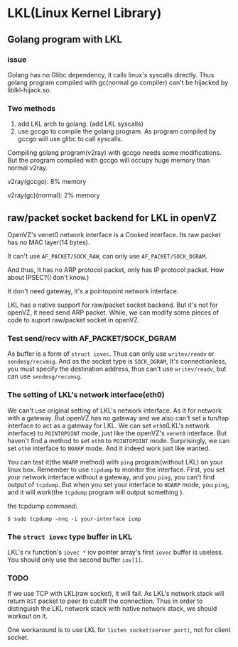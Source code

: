 # LKL(Linux Kernel Library)

## Golang program with LKL

### issue

Golang has no Glibc dependency, it calls linux's syscalls directly. Thus golang program compiled with gc(normal go compiler) can't be hijacked by liblkl-hijack.so.

### Two methods

1. add LKL arch to golang. (add LKL syscalls)
2. use gccgo to compile the golang program.  As program compiled by gccgo will use glibc to call syscalls.

Compiling golang program(v2ray) with gccgo needs some modifications. But the program compiled with gccgo will occupy huge memory than normal v2ray. 

v2ray(gccgo): 8% memory

v2ray(gc)(normal): 2% memory

## raw/packet socket backend for LKL in openVZ

OpenVZ's venet0 network interface is a Cooked interface. Its raw packet has no MAC layer(14 bytes).

It can't use  `AF_PACKET/SOCK_RAW`, can only use `AF_PACKET/SOCK_DGRAM`.

And thus, It has no ARP protocol packet, only has IP protocol packet. How about IPSEC?(I don't know.)

It don't need gateway, it's a pointopoint network interface.

LKL has a native support for raw/packet socket backend. But it's not for openVZ, it need send ARP packet. While, we can modify some pieces of code to suport raw/packet socket in openVZ.

### Test send/recv with AF_PACKET/SOCK_DGRAM

As buffer is a form of `struct iovec`. Thus can only use `writev/readv` or `sendmsg/recvmsg`. And as the socket type is `SOCK_DGRAM`, It's connectionless, you must specify the destination address, thus can't use `writev/readv`, but can use `sendmsg/recvmsg`.

### The setting of LKL's network interface(eth0)

We can't use original setting of LKL's network interface. As it for network with a gateway. But openVZ has no gateway and we also can't set a tun/tap interface to act as a gateway for LKL. We can set `eth0`(LKL's network interface) to `POINTOPOINT` mode, just like the openVZ's `venet0` interface. But haven't find a method to set `eth0` to `POINTOPOINT` mode. Surprisingly, we can set `eth0` interface to `NOARP` mode. And it indeed work just like wanted.

You can test it(the `NOARP` method) with `ping` program(without LKL) on your linux box. Remember to use `tcpdump` to monitor the interface. First, you set your network interface without a gateway, and you `ping`, you can't find output of `tcpdump`. But when you set your interface to `NOARP` mode, you `ping`, and it will work(the `tcpdump` program will output something ). 

the tcpdump command:

    $ sudo tcpdump -nnq -i your-interface icmp

### The `struct iovec` type buffer in LKL

LKL's  rx function's `iovec *` iov pointer  array's  first  `iovec` buffer is useless. You should only use the second buffer `iov[1]`.

### TODO

If we use TCP with LKL(raw socket), it will fail. As LKL's network stack will return `RST` packet to peer to cutoff the connection. Thus in order to distinguish the LKL  network stack with native network stack, we should workout on it.

One workaround is to use LKL for `listen socket(server port)`, not for client socket. 

